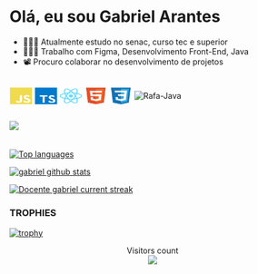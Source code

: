 # Olá, eu sou Gabriel Arantes
- 👨🏿‍🏫 Atualmente estudo no senac, curso tec e superior
- 🧑🏿‍💻 Trabalho com Figma, Desenvolvimento Front-End, Java
- 📽️ Procuro colaborar no desenvolvimento de projetos

 <div style="display: inline_block">
  <br>
  <img align="center" alt="Rafa-Js" height="30" width="40" src="https://raw.githubusercontent.com/devicons/devicon/master/icons/javascript/javascript-plain.svg">
  <img align="center" alt="Rafa-Ts" height="30" width="40" src="https://raw.githubusercontent.com/devicons/devicon/master/icons/typescript/typescript-plain.svg">
  <img align="center" alt="Rafa-React" height="30" width="40" src="https://raw.githubusercontent.com/devicons/devicon/master/icons/react/react-original.svg">
  <img align="center" alt="Rafa-HTML" height="30" width="40" src="https://raw.githubusercontent.com/devicons/devicon/master/icons/html5/html5-original.svg">
  <img align="center" alt="Rafa-CSS" height="30" width="40" src="https://raw.githubusercontent.com/devicons/devicon/master/icons/css3/css3-original.svg">
   <img align="center" alt="Rafa-Java" height="30" width="40" src="https://raw.githubusercontent.com/jmnote/z-icons/master/svg/java.svg">
  </div>
  
  ##
 <div> 
    <a href = "mailto:arantesdoamaralgabriel@gmail.com"><img src="https://img.shields.io/badge/-Gmail-%23333?style=for-the-badge&logo=gmail&logoColor=white" target="_blank"></a>
    
</div>

<br>

 [![Top languages](https://github-readme-mwendwa.vercel.app/api/top-langs/?username=arantes2000000000&layout=compact&count_private=true&theme=blue-green&title_color=00b3ff)](#)
 
 [![gabriel github stats](https://bad-apple-github-readme.vercel.app/api?username=arantes2000000000&show_icons=true&count_private=true&line_height=20&icon_color=00b3ff&theme=blue-green&title_color=00b3ff)](#)
 
[![Docente gabriel current streak](https://streak-stats.demolab.com/?user=arantes2000000000&count_private=true&theme=blue-green&title_color=00b3ff)](#)






 ### TROPHIES
 

[![trophy](https://github-profile-trophy.vercel.app/?username=arantes2000000000&theme=onedark)](https://github.com/ryo-ma/github-profile-trophy)

 <p align="center"> 
  Visitors count<br>
  <img src="https://profile-counter.glitch.me/arantes2000000000/count.svg" />
 </p>
